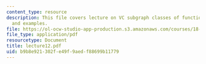 ```yaml
---
content_type: resource
description: This file covers lecture on VC subgraph classes of functions with definition
  and examples.
file: https://ol-ocw-studio-app-production.s3.amazonaws.com/courses/18-465-topics-in-statistics-statistical-learning-theory-spring-2007/b9b8e921302fe49f9aedf88699b11779_lecture12.pdf
file_type: application/pdf
resourcetype: Document
title: lecture12.pdf
uid: b9b8e921-302f-e49f-9aed-f88699b11779
---
```

